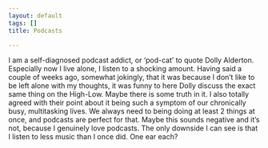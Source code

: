 ```yaml
---
layout: default
tags: []
title: Podcasts

---
```

I am a self-diagnosed podcast addict, or ‘pod-cat’ to quote Dolly Alderton. Especially now I live alone, I listen to a shocking amount. Having said a couple of weeks ago, somewhat jokingly, that it was because I don’t like to be left alone with my thoughts, it was funny to here Dolly discuss the exact same thing on the High-Low. Maybe there is some truth in it. I also totally agreed with their point about it being such a symptom of our chronically busy, multitasking lives. We always need to being doing at least 2 things at once, and podcasts are perfect for that. Maybe this sounds negative and it’s not, because I genuinely love podcasts. The only downside I can see is that I listen to less music than I once did. One ear each?
